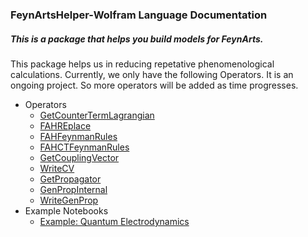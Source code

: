 ### FeynArtsHelper-Wolfram Language Documentation
##### This is a package that helps you build models for FeynArts.

This package helps us in reducing repetative phenomenological calculations. Currently, we only have the following Operators. It is an ongoing project. So more operators will be added as time progresses.

<ul class="dropdown">
   <li>
    <a>Operators</a>
    <ul class="sub_menu">
     <li>
      <a href="https://reefat96.github.io/FeynArtsHelper/Operators/GCTL/GetCounterTermLagrangian.md"><span class="dropdownPad">GetCounterTermLagrangian</span></a>
     </li>
      <li>
      <a href="https://reefat96.github.io/FeynArtsHelper/Operators/FAHReplace/FAHReplace.md"><span class="dropdownPad">FAHREplace</span></a>
     </li>
     <li>
      <a href="https://reefat96.github.io/FeynArtsHelper/Operators/FAHFeynmanRules/FAHFeynmanRules.md"><span class="dropdownPad">FAHFeynmanRules</span></a>
     </li>
     <li>
      <a href="Operators/FAHCTFeynmanRules.md"><span class="dropdownPad">FAHCTFeynmanRules</span></a>
     </li>
     <li>
       <a href="Operators/GetCouplingVector.md"><span class="dropdownPad">GetCouplingVector</span></a>
     </li>
     <li>
       <a href="Operators/WriteCV.md"><span class="dropdownPad">WriteCV</span></a>
     </li>
     <li>
       <a href="Operators/GetPropagator.md"><span class="dropdownPad">GetPropagator</span></a>
     </li>
     <li>
       <a href="Operators/GenPropInternal.md"><span class="dropdownPad">GenPropInternal</span></a>
     </li>
     <li>
       <a href="Operators/WriteGenProp.md"><span class="dropdownPad">WriteGenProp</span></a>
     </li>
    </ul>
   </li>
   <li>
    <a>Example Notebooks</a>
    <ul class="sub_menu">
     <li>
      <a href="qed.pdf"><span class="dropdownPad">Example: Quantum Electrodynamics</span></a>
     </li>
    </ul>
   </li>
  </ul>
